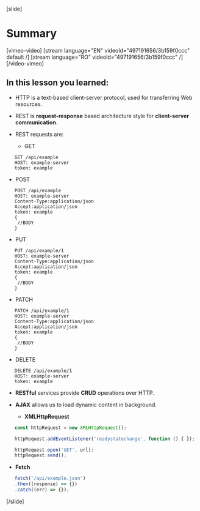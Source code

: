 [slide]

# Summary

[vimeo-video]
[stream language="EN" videoId="497191656/3b159f0ccc" default /]
[stream language="RO" videoId="497191656/3b159f0ccc"  /]
[/video-vimeo]

## In this lesson you learned:

-  HTTP is a text-based client-server protocol, used for transferring Web resources.

-  REST is **request-response** based architecture style for **client-server communication**.

-  REST requests are:

   -  GET
   
```
   GET /api/example
   HOST: example-server
   token: example
```

   -  POST

```
   POST /api/example
   HOST: example-server
   Content-Type:application/json
   Accept:application/json
   token: example
   {
    //BODY
   }
```

   -  PUT

```
   PUT /api/example/1
   HOST: example-server
   Content-Type:application/json
   Accept:application/json
   token: example
   {
    //BODY
   }
```

   -  PATCH

```
   PATCH /api/example/1
   HOST: example-server
   Content-Type:application/json
   Accept:application/json
   token: example
   {
    //BODY
   }
```

   -  DELETE

```
   DELETE /api/example/1
   HOST: example-server
   token: example
```

-  **RESTful** services provide **CRUD** operations over HTTP.

-  **AJAX** allows us to load dynamic content in background.

   -  **XMLHttpRequest**

```js
   const httpRequest = new XMLHttpRequest();

   httpRequest.addEventListener('readystatechange', function () { });

   httpRequest.open('GET', url);
   httpRequest.send();
```

   -  **Fetch**

```js
   fetch('/api/example.json')
   .then((response) => {})
   .catch((err) => {});
```

[/slide]
